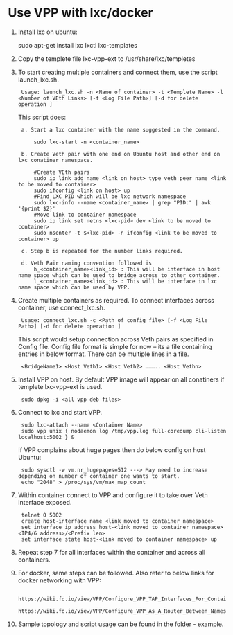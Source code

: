 # Use VPP with lxc/docker

1. Install lxc on ubuntu:
    

    sudo apt-get install lxc lxctl lxc-templates

2. Copy the templete file lxc-vpp-ext to /usr/share/lxc/templetes
3. To start creating multiple containers and connect them, use the script launch_lxc.sh. 
	
        Usage: launch_lxc.sh -n <Name of container> -t <Templete Name> -l <Number of VEth Links> [-f <Log File Path>] [-d for delete operation ]

	This script does:

		a. Start a lxc container with the name suggested in the command.
			
			sudo lxc-start -n <container_name>

		b. Create Veth pair with one end on Ubuntu host and other end on lxc conatiner namespace.

			#Create VEth pairs
			sudo ip link add name <link on host> type veth peer name <link to be moved to container>
			sudo ifconfig <link on host> up
			#Find LXC PID which will be lxc network namespace
			sudo lxc-info --name <container_name> | grep "PID:" | awk '{print $2}'
			#Move link to container namespace
			sudo ip link set netns <lxc-pid> dev <link to be moved to container>
			sudo nsenter -t $<lxc-pid> -n ifconfig <link to be moved to container> up

		c. Step b is repeated for the number links required.

		d. Veth Pair naming convention followed is 
			h_<container_name><link_id> : This will be interface in host name space which can be used to bridge across to other container.
			l_<container_name><link_id> : This will be interface in lxc name space which can be used by VPP.

4. Create multiple containers as required. To connect interfaces across container, use connect_lxc.sh.

        Usage: connect_lxc.sh -c <Path of config file> [-f <Log File Path>] [-d for delete operation ]

	This script would setup connection across Veth pairs as specified in Config file. Config file format is simple for now – its a file containing entries in below format. There can be multiple lines in a file.
 
        <BridgeName1> <Host Veth1> <Host Veth2> ……….. <Host Vethn>

5. Install VPP on host. By default VPP image will appear on all conatiners if templete lxc-vpp-ext is used.
	
        sudo dpkg -i <all vpp deb files>

6. Connect to lxc and start VPP.

	    sudo lxc-attach --name <Container Name>
	    sudo vpp unix { nodaemon log /tmp/vpp.log full-coredump cli-listen localhost:5002 } &

	If VPP complains about huge pages then do below config on host Ubuntu:
	
	    sudo sysctl -w vm.nr_hugepages=512 ---> May need to increase depending on number of container one wants to start.
	    echo "2048" > /proc/sys/vm/max_map_count

7. Within container connect to VPP and configure it to take over Veth interface exposed.
        
        telnet 0 5002
	    create host-interface name <link moved to container namespace>
        set interface ip address host-<link moved to container namespace> <IP4/6 address>/<Prefix len>
        set interface state host-<link moved to container namespace> up


8. Repeat step 7 for all interfaces within the container and across all containers.

9. For docker, same steps can be followed. Also refer to below links for docker networking with VPP:

        https://wiki.fd.io/view/VPP/Configure_VPP_TAP_Interfaces_For_Container_Routing
        https://wiki.fd.io/view/VPP/Configure_VPP_As_A_Router_Between_Namespaces

10. Sample topology and script usage can be found in the folder - example.
